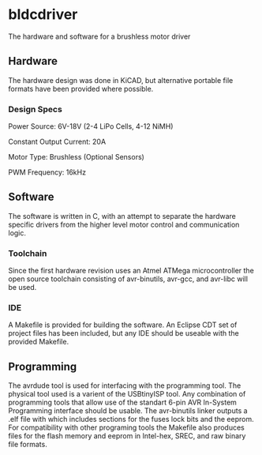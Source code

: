 # bldcdriver
The hardware and software for a brushless motor driver

## Hardware
The hardware design was done in KiCAD, but alternative portable file formats have been provided where possible.

### Design Specs
Power Source: 6V-18V (2-4 LiPo Cells, 4-12 NiMH)

Constant Output Current: 20A

Motor Type: Brushless (Optional Sensors)

PWM Frequency: 16kHz

## Software
The software is written in C, with an attempt to separate the hardware specific drivers from the higher level motor control and communication logic. 

### Toolchain
Since the first hardware revision uses an Atmel ATMega microcontroller the open source toolchain consisting of avr-binutils, avr-gcc, and avr-libc will be used.

### IDE
A Makefile is provided for building the software. An Eclipse CDT set of project files has been included, but any IDE should be useable with the provided Makefile.

## Programming
The avrdude tool is used for interfacing with the programming tool. The physical tool used is a varient of the USBtinyISP tool. Any combination of programming tools that allow use of the standart 6-pin AVR In-System Programming interface should be usable. The avr-binutils linker outputs a .elf file with which includes sections for the fuses lock bits and the eeprom. For compatibility with other programing tools the Makefile also produces files for the flash memory and eeprom in Intel-hex, SREC, and raw binary file formats.


